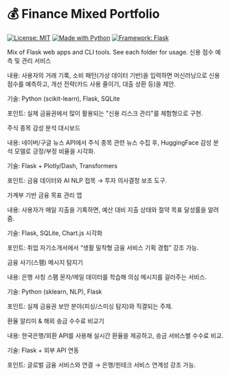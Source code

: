 # 💰 Finance Mixed Portfolio

[![License: MIT](https://img.shields.io/badge/License-MIT-yellow.svg)](LICENSE)
[![Made with Python](https://img.shields.io/badge/Made%20with-Python-blue)](https://www.python.org/)
[![Framework: Flask](https://img.shields.io/badge/Framework-Flask-lightgrey)](https://flask.palletsprojects.com/)

Mix of Flask web apps and CLI tools. See each folder for usage.
신용 점수 예측 및 관리 서비스

내용: 사용자의 거래 기록, 소비 패턴(가상 데이터 기반)을 입력하면 머신러닝으로 신용 점수를 예측하고, 개선 전략(카드 사용 줄이기, 대출 상환 등)을 제안.

기술: Python (scikit-learn), Flask, SQLite

포인트: 실제 금융권에서 많이 활용되는 "신용 리스크 관리"를 체험형으로 구현.

주식 종목 감성 분석 대시보드

내용: 네이버/구글 뉴스 API에서 주식 종목 관련 뉴스 수집 후, HuggingFace 감성 분석 모델로 긍정/부정 비율을 시각화.

기술: Flask + Plotly/Dash, Transformers

포인트: 금융 데이터와 AI NLP 접목 → 투자 의사결정 보조 도구.

가계부 기반 금융 목표 관리 앱

내용: 사용자가 매일 지출을 기록하면, 예산 대비 지출 상태와 절약 목표 달성률을 알려줌.

기술: Flask, SQLite, Chart.js 시각화

포인트: 취업 자기소개서에서 “생활 밀착형 금융 서비스 기획 경험” 강조 가능.

금융 사기(스팸) 메시지 탐지기

내용: 은행 사칭 스팸 문자/메일 데이터를 학습해 의심 메시지를 걸러주는 서비스.

기술: Python (sklearn, NLP), Flask

포인트: 실제 금융권 보안 분야(피싱/스미싱 탐지)와 직결되는 주제.

환율 알리미 & 해외 송금 수수료 비교기

내용: 한국은행/외환 API를 사용해 실시간 환율을 제공하고, 송금 서비스별 수수료 비교.

기술: Flask + 외부 API 연동

포인트: 글로벌 금융 서비스와 연결 → 은행/핀테크 서비스 연계성 강조 가능.
